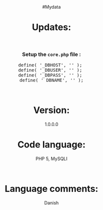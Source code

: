 <center>
#Mydata
<h1>Updates:</h1>
<br>
<h3>
<a id="user-content-setup-the-configphp-file-" class="anchor" href="#setup-the-configphp-file-" aria-hidden="true"><span class="octicon octicon-link"></span></a>Setup the <code>core.php</code> file :</h3>

<div class="highlight highlight-php">
<pre>
define( '_DBHOST', '' ); 
define( '_DBUSER', '' ); 
define( '_DBPASS', '' ); 
define( '_DBNAME', '' );
</pre>
</div>
<br>
<h1>Version:</h1>
<p>1.0.0.0</p>
<h1>Code language:</h1>
<p>PHP 5, MySQLI</p>
<br>
<h1>Language comments:</h1>
<p>Danish</p>
</center>
